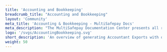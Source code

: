 ```yaml
---
title: 'Accounting and Bookkeeping'
breadcrumb_title: "Accounting and Bookkeeping"
layout: 'Community'
meta_title: 'Accounting & Bookkeeping - MultiSafepay Docs'
meta_description: "The MultiSafepay Documentation Center presents all relevant information about our Plugins and API. You can also find support pages for payment methods, tools and general questions as well as the contact details of our Support and Integration Teams."
logo: '/svgs/AccountingBookkeeping.svg'
short_description: 'An overview of generating Accountant Exports with our Accounting and Bookkeeping partners.'
weight: 50
---
```

